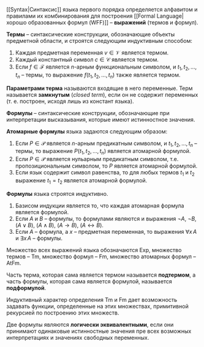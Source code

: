 
[[Syntax|Синтаксис]] языка первого порядка определяется алфавитом и правилами их комбинирования для построения [[Formal Language|хорошо образованных формул (WFF)]] – **выражений** (термов и формул).

**Термы** – синтаксические конструкции, обозначающие объекты предметной области, и строятся следующим индуктивным способом:
1. Каждая предметная переменная $v∈\mathcal{V}$ является термом.
2. Каждый константный символ $c∈\mathcal{C}$ является термом.
3. Если $f∈\mathcal{F}$ является $n$-арным функциональным символом, и $t_1,t_2,\ldots,t_n$ – термы, то выражение $f(t_1,t_2,\ldots,t_n)$ также является термом.

**Параметрами терма** называются входящие в него переменные. Терм называется **замкнутым** (*closed term*), если он не содержит переменных (т. е. построен, исходя лишь из констант языка).

**Формулы** – синтаксические конструкции, обозначающие при интерпретации высказывания, которые имеют истинностное значения.

**Атомарные формулы** языка задаются следующим образом:
1. Если $P∈\mathcal{P}$ является $n$-арным предикатным символом, и $t_1,t_2,\ldots,t_n$ – термы, то выражение $P(t_1,t_2,\ldots,t_n)$ является атомарной формулой.
2. Если $P∈\mathcal{P}$ является нульарным предикатным символом, т.е. пропозициональным символом, то $P$ является атомарной формулой.
3. Если язык содержит символ равенства, то для любых термов $t_1$ и $t_2$ выражение $t_1 = t_2$ является атомарной формулой.

**Формулы** языка строятся индуктивно. 
1. Базисом индукции является то, что каждая атомарная формула является формулой. 
2. Если $A$ и $B$ – формулы, то формулами являются и выражения $¬A$, $¬B$, $(A∨B)$, $(A∧B)$, $(A→B)$, $(A↔B)$. 
3. Если $A$ – формула, а $x$ – предметная переменная, то выражения $∀x \, A$ и $∃x \, A$ – формулы.

Множество всех выражений языка обозначаются $\mathrm{Exp}$, множество термов –  $\mathrm{Tm}$, множество формул – $\mathrm{Fm}$, множество атомарных формул – $\mathrm{AtFm}$.

Часть терма, которая сама является термом называется **подтермом**, а часть формулы, которая сама является формулой, называется **подформулой**. 

Индуктивный характер определения $\mathrm{Tm}$ и $\mathrm{Fm}$ дает возможность задавать функции, определенные на этих множествах, примитивной рекурсией по построению этих множеств.

Две формулы являются **логически эквивалентными**, если они принимают одинаковые истинностные значения пре всех возможных интерпретациях и значениях свободных переменных.

